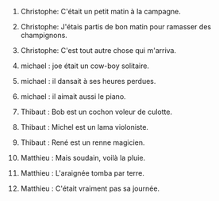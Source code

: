 1. Christophe: C'était un petit matin à la campagne.
2. Christophe: J'étais partis de bon matin pour ramasser des champignons.
3. Christophe: C'est tout autre chose qui m'arriva.

4. michael : joe était un cow-boy solitaire.
5. michael : il dansait à ses heures perdues.
6. michael : il aimait aussi le piano.

7. Thibaut : Bob est un cochon voleur de culotte.
8. Thibaut : Michel est un lama violoniste.
9. Thibaut : René est un renne magicien.

10. Matthieu : Mais soudain, voilà la pluie.
11. Matthieu : L'araignée tomba par terre.
12. Matthieu : C'était vraiment pas sa journée.

